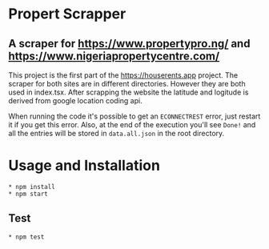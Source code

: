 # Propert Scrapper
## A scraper for https://www.propertypro.ng/ and https://www.nigeriapropertycentre.com/

 
 This project is the first part of the https://houserents.app project. 
 The scraper for both sites are in different directories. However they are both used in index.tsx. 
 After scrapping the website the latitude and logitude is derived from google location coding api.

 When running the code it's possible to get an `ECONNECTREST` error, just restart it if you get this error.
 Also, at the end of the execution you'll see `Done!` and all the entries will be stored in `data.all.json`
 in the root directory.

# Usage and Installation	
	* npm install
	* npm start

## Test
	* npm test